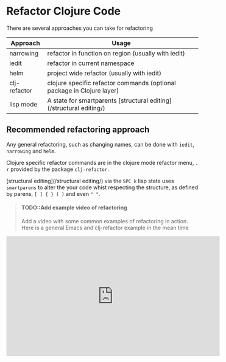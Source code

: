 # Refactor Clojure Code

There are several approaches you can take for refactoring

| Approach     | Usage                                                                  |
|--------------|------------------------------------------------------------------------|
| narrowing    | refactor in function on region (usually with iedit)                    |
| iedit        | refactor in current namespace                                          |
| helm         | project wide refactor (usually with iedit)                             |
| clj-refactor | clojure specific refactor commands (optional package in Clojure layer) |
| lisp mode    | A state for smartparents [structural editing](/structural editing/)                             |


## Recommended refactoring approach

Any general refactoring, such as changing names, can be done with `iedit`, `narrowing` and `helm`.

 Clojure specific refactor commands are in the clojure mode refactor menu, `. r` provided by the package `clj-refactor`.

[structural editing](/structural editing/) via the `SPC k` lisp state uses `smartparens` to alter the your code whist respecting the structure, as defined by parens, `[ ] { } ( )` and even `" "`.


> #### TODO::Add example video of refactoring
> Add a video with some common examples of refactoring in action.
> Here is a general Emacs and clj-refactor example in the mean time

<iframe width="560" height="315" src="https://www.youtube.com/embed/pKzIxtR0ElU?start=205" frameborder="0" allow="accelerometer; autoplay; encrypted-media; gyroscope; picture-in-picture" allowfullscreen></iframe>
